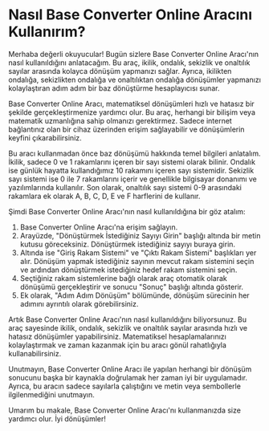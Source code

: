 Nasıl Base Converter Online Aracını Kullanırım?
===============================================

Merhaba değerli okuyucular! Bugün sizlere Base Converter Online Aracı'nın nasıl kullanıldığını anlatacağım. Bu araç, ikilik, ondalık, sekizlik ve onaltılık sayılar arasında kolayca dönüşüm yapmanızı sağlar. Ayrıca, ikilikten ondalığa, sekizlikten ondalığa ve onaltılıktan ondalığa dönüşümler yapmanızı kolaylaştıran adım adım bir baz dönüştürme hesaplayıcısı sunar.

Base Converter Online Aracı, matematiksel dönüşümleri hızlı ve hatasız bir şekilde gerçekleştirmenize yardımcı olur. Bu araç, herhangi bir bilişim veya matematik uzmanlığına sahip olmanızı gerektirmez. Sadece internet bağlantınız olan bir cihaz üzerinden erişim sağlayabilir ve dönüşümlerin keyfini çıkarabilirsiniz.

Bu aracı kullanmadan önce baz dönüşümü hakkında temel bilgileri anlatalım. İkilik, sadece 0 ve 1 rakamlarını içeren bir sayı sistemi olarak bilinir. Ondalık ise günlük hayatta kullandığımız 10 rakamını içeren sayı sistemidir. Sekizlik sayı sistemi ise 0 ile 7 rakamlarını içerir ve genellikle bilgisayar donanımı ve yazılımlarında kullanılır. Son olarak, onaltılık sayı sistemi 0-9 arasındaki rakamlara ek olarak A, B, C, D, E ve F harflerini de kullanır.

Şimdi Base Converter Online Aracı'nın nasıl kullanıldığına bir göz atalım:

1. Base Converter Online Aracı'na erişim sağlayın.
2. Arayüzde, "Dönüştürmek İstediğiniz Sayıyı Girin" başlığı altında bir metin kutusu göreceksiniz. Dönüştürmek istediğiniz sayıyı buraya girin.
3. Altında ise "Giriş Rakam Sistemi" ve "Çıktı Rakam Sistemi" başlıkları yer alır. Dönüşüm yapmak istediğiniz sayının mevcut rakam sistemini seçin ve ardından dönüştürmek istediğiniz hedef rakam sistemini seçin.
4. Seçtiğiniz rakam sistemlerine bağlı olarak araç otomatik olarak dönüşümü gerçekleştirir ve sonucu "Sonuç" başlığı altında gösterir.
5. Ek olarak, "Adım Adım Dönüşüm" bölümünde, dönüşüm sürecinin her adımını ayrıntılı olarak görebilirsiniz.

Artık Base Converter Online Aracı'nın nasıl kullanıldığını biliyorsunuz. Bu araç sayesinde ikilik, ondalık, sekizlik ve onaltılık sayılar arasında hızlı ve hatasız dönüşümler yapabilirsiniz. Matematiksel hesaplamalarınızı kolaylaştırmak ve zaman kazanmak için bu aracı gönül rahatlığıyla kullanabilirsiniz.

Unutmayın, Base Converter Online Aracı ile yapılan herhangi bir dönüşüm sonucunu başka bir kaynakla doğrulamak her zaman iyi bir uygulamadır. Ayrıca, bu aracın sadece sayılarla çalıştığını ve metin veya sembollerle ilgilenmediğini unutmayın.

Umarım bu makale, Base Converter Online Aracı'nı kullanmanızda size yardımcı olur. İyi dönüşümler!